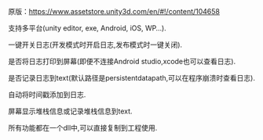 原版：https://www.assetstore.unity3d.com/en/#!/content/104658

支持多平台(unity editor, exe, Android, iOS, WP…).

一键开关日志(开发模式时开启日志,发布模式时一键关闭).

是否将日志打印到屏幕(即便不连接Android studio,xcode也可以查看日志).

是否记录日志到text(默认路径是persistentdatapath,可以在程序崩溃时查看日志).

自动将时间戳添加到日志.

屏幕显示堆栈信息或记录堆栈信息到text.

所有功能都在一个dll中,可以直接复制到工程使用.
